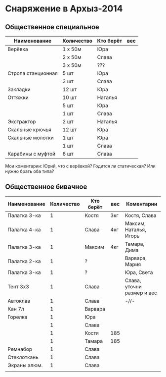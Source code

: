 Снаряжение в Архыз-2014
=======================

Общественное специальное
------------------------

| Наименование       | Количество | Кто берёт | вес |
|--------------------|------------|-----------|-----|
|  Верёвка           | 1 x 50м    | Юра       |     |
|                    | 2 x 50м    | Слава     |     |
|                    | 3 x 50м    |  ???      |     |
| Стропа станционная | 5 шт       | Юра       |     |
|                    | 3 шт       | Слава     |     |
| Закладки           | 12 шт      | Юра       |     |
| Оттяжки            | 10 шт      | Наталья   |     |
|                    | 5 шт       | Юра       |     |
|                    | 1 шт       | Слава     |     |
| Экстрактор         | 2 шт       | Наталья   |     |
| Скальные крючья    | 12 шт      | Юра       |     |
| Скальные молотки   | 1 шт       | Юра       |     |
|                    | 1 шт       | Слава     |     |
| Карабины с муфтой  | 6 шт       | Слава     |     |

Мои коментарии: 
Юрий, что с верёвкой? Годится ли статическая? Или нужно брать оба типа?
  
Общественное бивачное
---------------------

| Наименование       | Количество | Кто берёт | вес | Коментарии
|--------------------|------------|-----------|-----|--------------
| Палатка 3-ка       |  1         |  Костя    | 3кг | Костя, Слава
| Палатка 4-ка       |  1         |  Слава    | 4кг | Максим, Наталья, Игорь
| Палатка 3-ка       |  1         |  Максим   | 4кг | Тамара, Дима
| Палатка 2-ка       |  1         |  ?        |     | Варвара, Мария
| Палатка 3-ка       |  1         |  ?        |     | Юра, Света
| Тент 3x3           |  1         | Слава     |     | Слава, уточни размер и вес
| Автоклав           |  1         | Слава     |     | -//-        
| Кан 7л             |  1         | Варвара   |     | 
| Горелка            |  1         | Юра       |     |  
|                    |  1         | Слава     |     |
|                    |  1         | Костя     | 185 |
|                    |  1         | Тамара    | 185 |
| Ремнабор           |  1         | Слава     |     |
| Стеклоткань        |  1         | Слава     |     |  
| Экраны алюм.       |  1         | Слава     |     |  
|                    |            |           |     |  
